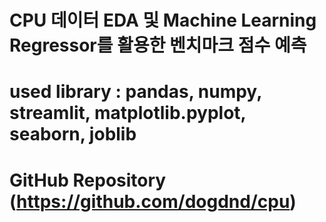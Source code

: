 
# CPU 데이터 EDA 및 Machine Learning Regressor를 활용한 벤치마크 점수 예측

# used library : pandas, numpy, streamlit, matplotlib.pyplot, seaborn, joblib

# GitHub Repository (https://github.com/dogdnd/cpu)


